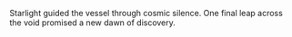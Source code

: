 Starlight guided the vessel
through cosmic silence.
One final leap across the void
promised a new dawn of discovery.

